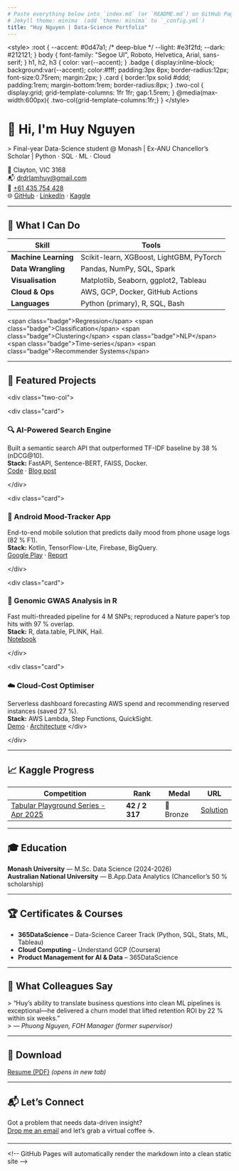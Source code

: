 ```yaml
---
# Paste everything below into `index.md` (or `README.md`) on GitHub Pages
# Jekyll theme: minima  (add `theme: minima` to `_config.yml`)
title: "Huy Nguyen | Data-Science Portfolio"
---
```


&lt;style&gt;
  :root {
    --accent: #0d47a1;      /* deep-blue */
    --light:  #e3f2fd;
    --dark:   #212121;
  }
  body { font-family: "Segoe UI", Roboto, Helvetica, Arial, sans-serif; }
  h1, h2, h3 { color: var(--accent); }
  .badge {
    display:inline-block;
    background:var(--accent);
    color:#fff;
    padding:3px 8px;
    border-radius:12px;
    font-size:0.75rem;
    margin:2px;
  }
  .card {
    border:1px solid #ddd;
    padding:1rem;
    margin-bottom:1rem;
    border-radius:8px;
  }
  .two-col {
    display:grid;
    grid-template-columns: 1fr 1fr;
    gap:1.5rem;
  }
  @media(max-width:600px){ .two-col{grid-template-columns:1fr;} }
&lt;/style&gt;

# 👋 Hi, I'm Huy Nguyen
&gt; Final-year Data-Science student @ Monash | Ex-ANU Chancellor’s Scholar | Python · SQL · ML · Cloud

📍 Clayton, VIC 3168  
📬 [drdrlamhuy@gmail.com](mailto:drdrlamhuy@gmail.com)  
📱 [+61 435 754 428](tel:+61435754428)  
🌐 [GitHub](https://github.com/YOUR_GITHUB) · [LinkedIn](https://linkedin.com/in/YOUR_LINKEDIN) · [Kaggle](https://kaggle.com/YOUR_KAGGLE)

---

## 🎯 What I Can Do
| Skill | Tools |
|-------|-------|
| **Machine Learning** | Scikit-learn, XGBoost, LightGBM, PyTorch |
| **Data Wrangling** | Pandas, NumPy, SQL, Spark |
| **Visualisation** | Matplotlib, Seaborn, ggplot2, Tableau |
| **Cloud & Ops** | AWS, GCP, Docker, GitHub Actions |
| **Languages** | Python (primary), R, SQL, Bash |

&lt;span class="badge"&gt;Regression&lt;/span&gt;
&lt;span class="badge"&gt;Classification&lt;/span&gt;
&lt;span class="badge"&gt;Clustering&lt;/span&gt;
&lt;span class="badge"&gt;NLP&lt;/span&gt;
&lt;span class="badge"&gt;Time-series&lt;/span&gt;
&lt;span class="badge"&gt;Recommender Systems&lt;/span&gt;

---

## 🚀 Featured Projects
&lt;div class="two-col"&gt;

&lt;div class="card"&gt;

### 🔍 AI-Powered Search Engine
Built a semantic search API that outperformed TF-IDF baseline by 38 % (nDCG@10).  
**Stack:** FastAPI, Sentence-BERT, FAISS, Docker.  
[Code](https://github.com/YOUR_GITHUB/ai-search) · [Blog post](https://dev.to/YOUR_USERNAME/how-i-built-a-semantic-search-engine)

&lt;/div&gt;

&lt;div class="card"&gt;

### 📱 Android Mood-Tracker App
End-to-end mobile solution that predicts daily mood from phone usage logs (82 % F1).  
**Stack:** Kotlin, TensorFlow-Lite, Firebase, BigQuery.  
[Google Play](https://play.google.com/store/apps/details?id=YOUR_PACKAGE) · [Report](https://github.com/YOUR_GITHUB/mood-tracker-report)

&lt;/div&gt;

&lt;div class="card"&gt;

### 🧬 Genomic GWAS Analysis in R
Fast multi-threaded pipeline for 4 M SNPs; reproduced a Nature paper’s top hits with 97 % overlap.  
**Stack:** R, data.table, PLINK, Hail.  
[Notebook](https://nbviewer.org/github/YOUR_GITHUB/gwas-pipeline/blob/main/report.ipynb)

&lt;/div&gt;

&lt;div class="card"&gt;

### ☁️ Cloud-Cost Optimiser
Serverless dashboard forecasting AWS spend and recommending reserved instances (saved 27 %).  
**Stack:** AWS Lambda, Step Functions, QuickSight.  
[Demo](https://cost-opt-demo.yourdomain.com) · [Architecture](https://github.com/YOUR_GITHUB/cost-opt)
&lt;/div&gt;

&lt;/div&gt;

---

## 📈 Kaggle Progress
| Competition | Rank | Medal | URL |
|-------------|------|-------|-----|
| [Tabular Playground Series - Apr 2025](https://www.kaggle.com/c/tps-apr-25) | **42 / 2 317** | 🥉 Bronze | [Solution](https://github.com/YOUR_GITHUB/tps-apr-25) |

---

## 🎓 Education
**Monash University** — M.Sc. Data Science (2024-2026)  
**Australian National University** — B.App.Data Analytics (Chancellor’s 50 % scholarship)  

---

## 🏆 Certificates & Courses
- **365DataScience** – Data-Science Career Track (Python, SQL, Stats, ML, Tableau)  
- **Cloud Computing** – Understand GCP (Coursera)  
- **Product Management for AI & Data** – 365DataScience  

---

## 💬 What Colleagues Say
&gt; “Huy’s ability to translate business questions into clean ML pipelines is exceptional—he delivered a churn model that lifted retention ROI by 22 % within six weeks.”  
&gt; — *Phuong Nguyen, FOH Manager (former supervisor)*

---

## 📄 Download
[Resume (PDF)](DataScience_HuyNguyen_resume.pdf)  *(opens in new tab)*

---

## 📬 Let’s Connect
Got a problem that needs data-driven insight?  
[Drop me an email](mailto:drdrlamhuy@gmail.com) and let’s grab a virtual coffee ☕.

---
&lt;!-- GitHub Pages will automatically render the markdown into a clean static site --&gt;
